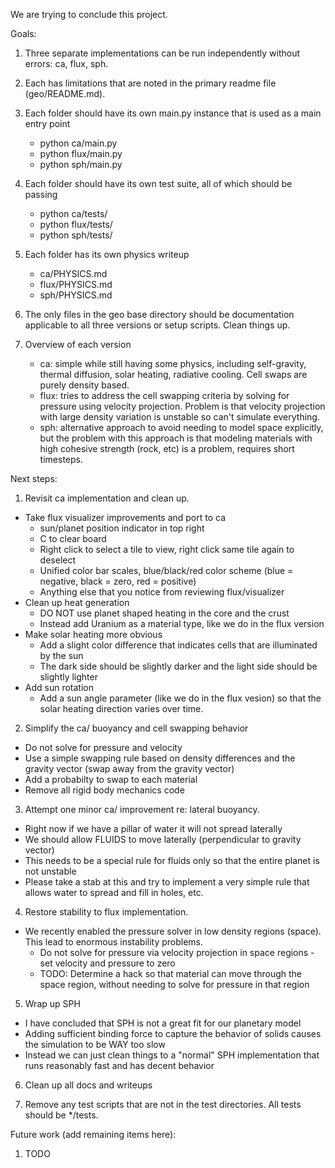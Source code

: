 We are trying to conclude this project.


Goals:
1) Three separate implementations can be run independently without errors: ca, flux, sph.

2) Each has limitations that are noted in the primary readme file (geo/README.md).

3) Each folder should have its own main.py instance that is used as a main entry point
    - python ca/main.py
    - python flux/main.py
    - python sph/main.py

4) Each folder should have its own test suite, all of which should be passing
    - python ca/tests/
    - python flux/tests/
    - python sph/tests/

5) Each folder has its own physics writeup
    - ca/PHYSICS.md
    - flux/PHYSICS.md
    - sph/PHYSICS.md

6) The only files in the geo base directory should be documentation applicable to all three versions or setup scripts. Clean things up.
    
7) Overview of each version
    - ca: simple while still having some physics, including self-gravity, thermal diffusion, solar heating, radiative cooling. Cell swaps are purely density based.
    - flux: tries to address the cell swapping criteria by solving for pressure using velocity projection. Problem is that velocity projection with large density variation is unstable so can't simulate everything.
    - sph: alternative approach to avoid needing to model space explicitly, but the problem with this approach is that modeling materials with high cohesive strength (rock, etc) is a problem, requires short timesteps.




Next steps:
1) Revisit ca implementation and clean up.
- Take flux visualizer improvements and port to ca
    - sun/planet position indicator in top right
    - C to clear board
    - Right click to select a tile to view, right click same tile again to deselect
    - Unified color bar scales, blue/black/red color scheme (blue = negative, black = zero, red = positive)
    - Anything else that you notice from reviewing flux/visualizer
- Clean up heat generation
    - DO NOT use planet shaped heating in the core and the crust
    - Instead add Uranium as a material type, like we do in the flux version
- Make solar heating more obvious
    - Add a slight color difference that indicates cells that are illuminated by the sun
    - The dark side should be slightly darker and the light side should be slightly lighter
- Add sun rotation
    - Add a sun angle parameter (like we do in the flux vesion) so that the solar heating direction varies over time.

2) Simplify the ca/ buoyancy and cell swapping behavior
- Do not solve for pressure and velocity
- Use a simple swapping rule based on density differences and the gravity vector (swap away from the gravity vector)
- Add a probabilty to swap to each material
- Remove all rigid body mechanics code

3) Attempt one minor ca/ improvement re: lateral buoyancy.
- Right now if we have a pillar of water it will not spread laterally
- We should allow FLUIDS to move laterally (perpendicular to gravity vector)
- This needs to be a special rule for fluids only so that the entire planet is not unstable
- Please take a stab at this and try to implement a very simple rule that allows water to spread and fill in holes, etc.

4) Restore stability to flux implementation.
- We recently enabled the pressure solver in low density regions (space). This lead to enormous instability problems.
    - Do not solve for pressure via velocity projection in space regions - set velocity and pressure to zero
    - TODO: Determine a hack so that material can move through the space region, without needing to solve for pressure in that region

5) Wrap up SPH
- I have concluded that SPH is not a great fit for our planetary model
- Adding sufficient binding force to capture the behavior of solids causes the simulation to be WAY too slow
- Instead we can just clean things to a "normal" SPH implementation that runs reasonably fast and has decent behavior

6) Clean up all docs and writeups

7) Remove any test scripts that are not in the test directories. All tests should be */tests.




Future work (add remaining items here):
1) TODO